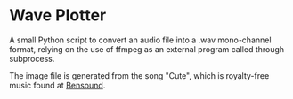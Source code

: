 # Wave Plotter

A small Python script to convert an audio file into a .wav mono-channel format, relying on the use of ffmpeg as an external program called through subprocess.

The image file is generated from the song "Cute", which is royalty-free music found at [Bensound](http://www.bensound.com/).